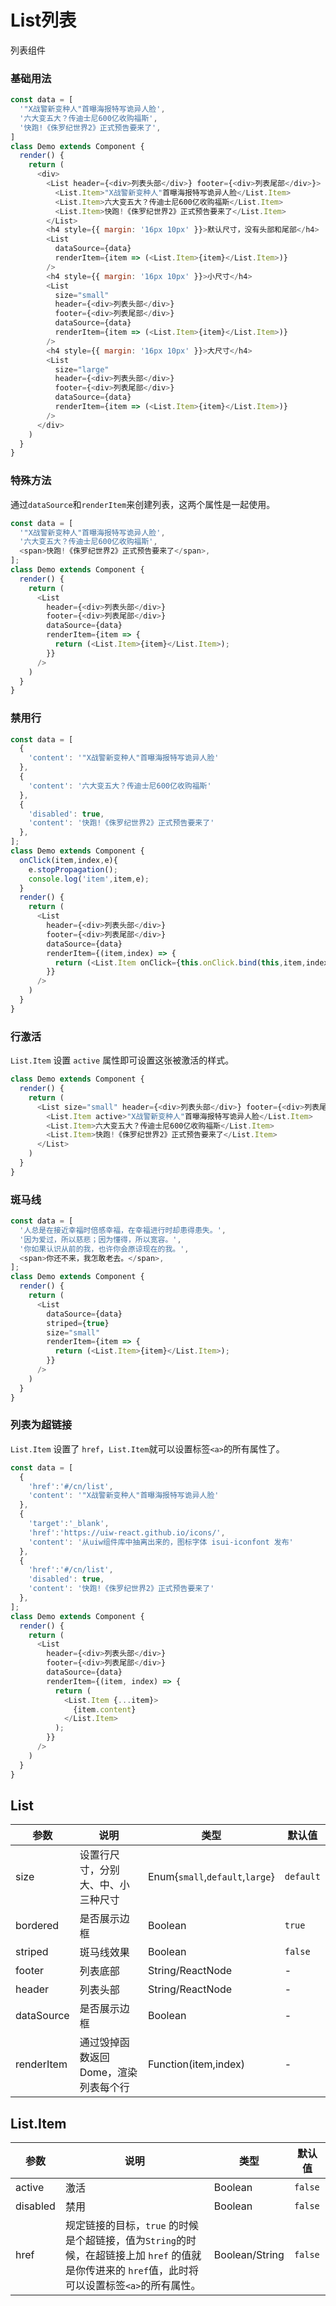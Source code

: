 List列表
===

列表组件


### 基础用法

<!--DemoStart--> 
```js
const data = [
  '"X战警新变种人"首曝海报特写诡异人脸',
  '六大变五大？传迪士尼600亿收购福斯',
  '快跑!《侏罗纪世界2》正式预告要来了',
]
class Demo extends Component {
  render() {
    return (
      <div>
        <List header={<div>列表头部</div>} footer={<div>列表尾部</div>}>
          <List.Item>"X战警新变种人"首曝海报特写诡异人脸</List.Item>
          <List.Item>六大变五大？传迪士尼600亿收购福斯</List.Item>
          <List.Item>快跑!《侏罗纪世界2》正式预告要来了</List.Item>
        </List>
        <h4 style={{ margin: '16px 10px' }}>默认尺寸，没有头部和尾部</h4>
        <List
          dataSource={data}
          renderItem={item => (<List.Item>{item}</List.Item>)}
        />
        <h4 style={{ margin: '16px 10px' }}>小尺寸</h4>
        <List
          size="small"
          header={<div>列表头部</div>} 
          footer={<div>列表尾部</div>}
          dataSource={data}
          renderItem={item => (<List.Item>{item}</List.Item>)}
        />
        <h4 style={{ margin: '16px 10px' }}>大尺寸</h4>
        <List
          size="large"
          header={<div>列表头部</div>} 
          footer={<div>列表尾部</div>}
          dataSource={data}
          renderItem={item => (<List.Item>{item}</List.Item>)}
        />
      </div>
    )
  }
}
```
<!--End-->

### 特殊方法

通过`dataSource`和`renderItem`来创建列表，这两个属性是一起使用。

<!--DemoStart--> 
```js
const data = [
  '"X战警新变种人"首曝海报特写诡异人脸',
  '六大变五大？传迪士尼600亿收购福斯',
  <span>快跑!《侏罗纪世界2》正式预告要来了</span>,
];
class Demo extends Component {
  render() {
    return (
      <List
        header={<div>列表头部</div>}
        footer={<div>列表尾部</div>}
        dataSource={data}
        renderItem={item => {
          return (<List.Item>{item}</List.Item>);
        }}
      />
    )
  }
}
```
<!--End-->

### 禁用行

<!--DemoStart--> 
```js
const data = [
  {
    'content': '"X战警新变种人"首曝海报特写诡异人脸'
  },
  {
    'content': '六大变五大？传迪士尼600亿收购福斯'
  },
  {
    'disabled': true,
    'content': '快跑!《侏罗纪世界2》正式预告要来了'
  },
];
class Demo extends Component {
  onClick(item,index,e){
    e.stopPropagation();
    console.log('item',item,e);
  }
  render() {
    return (
      <List
        header={<div>列表头部</div>}
        footer={<div>列表尾部</div>}
        dataSource={data}
        renderItem={(item,index) => {
          return (<List.Item onClick={this.onClick.bind(this,item,index)} disabled={item.disabled}>{item.content}</List.Item>);
        }}
      />
    )
  }
}
```
<!--End-->


### 行激活

`List.Item` 设置 `active` 属性即可设置这张被激活的样式。

<!--DemoStart--> 
```js
class Demo extends Component {
  render() {
    return (
      <List size="small" header={<div>列表头部</div>} footer={<div>列表尾部</div>}>
        <List.Item active>"X战警新变种人"首曝海报特写诡异人脸</List.Item>
        <List.Item>六大变五大？传迪士尼600亿收购福斯</List.Item>
        <List.Item>快跑!《侏罗纪世界2》正式预告要来了</List.Item>
      </List>
    )
  }
}
```
<!--End-->

### 斑马线

<!--DemoStart--> 
```js
const data = [
  '人总是在接近幸福时倍感幸福，在幸福进行时却患得患失。',
  '因为爱过，所以慈悲；因为懂得，所以宽容。',
  '你如果认识从前的我，也许你会原谅现在的我。',
  <span>你还不来，我怎敢老去。</span>,
];
class Demo extends Component {
  render() {
    return (
      <List
        dataSource={data}
        striped={true}
        size="small"
        renderItem={item => {
          return (<List.Item>{item}</List.Item>);
        }}
      />
    )
  }
}
```
<!--End-->

### 列表为超链接

`List.Item` 设置了 `href`，`List.Item`就可以设置标签`<a>`的所有属性了。

<!--DemoStart--> 
```js
const data = [
  {
    'href':'#/cn/list',
    'content': '"X战警新变种人"首曝海报特写诡异人脸'
  },
  {
    'target':'_blank',
    'href':'https://uiw-react.github.io/icons/',
    'content': '从uiw组件库中抽离出来的，图标字体 isui-iconfont 发布'
  },
  {
    'href':'#/cn/list',
    'disabled': true,
    'content': '快跑!《侏罗纪世界2》正式预告要来了'
  },
];
class Demo extends Component {
  render() {
    return (
      <List
        header={<div>列表头部</div>}
        footer={<div>列表尾部</div>}
        dataSource={data}
        renderItem={(item, index) => {
          return (
            <List.Item {...item}>
              {item.content}
            </List.Item>
          );
        }}
      />
    )
  }
}
```
<!--End-->

## List

| 参数 | 说明 | 类型 | 默认值 |
|--------- |-------- |--------- |-------- |
| size | 设置行尺寸，分别大、中、小三种尺寸 | Enum{`small`,`default`,`large`} | `default` |
| bordered | 是否展示边框 | Boolean | `true` |
| striped | 斑马线效果 | Boolean | `false` |
| footer | 列表底部 | String/ReactNode | - |
| header | 列表头部 | String/ReactNode | - |
| dataSource | 是否展示边框 | Boolean | - |
| renderItem | 通过毁掉函数返回Dome，渲染列表每个行 | Function(item,index) | - |

## List.Item

| 参数 | 说明 | 类型 | 默认值 |
| --------- | -------- | --------- | -------- |
| active | 激活 | Boolean | `false` |
| disabled | 禁用 | Boolean | `false` |
| href | 规定链接的目标，`true` 的时候是个超链接，值为`String`的时候，在超链接上加 `href` 的值就是你传进来的 `href`值，此时将可以设置标签`<a>`的所有属性。  | Boolean/String | `false` |

